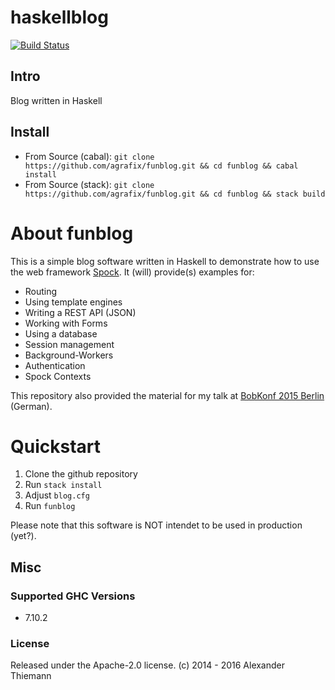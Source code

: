 haskellblog
=====

[![Build Status](https://travis-ci.org/agrafix/funblog.svg)](https://travis-ci.org/agrafix/funblog)


## Intro


Blog written in Haskell


## Install

* From Source (cabal): `git clone https://github.com/agrafix/funblog.git && cd funblog && cabal install`
* From Source (stack): `git clone https://github.com/agrafix/funblog.git && cd funblog && stack build`

# About funblog

This is a simple blog software written in Haskell to demonstrate how to
use the web framework [Spock](http://github.com/agrafix/Spock). It
(will) provide(s) examples for:

* Routing
* Using template engines
* Writing a REST API (JSON)
* Working with Forms
* Using a database
* Session management
* Background-Workers
* Authentication
* Spock Contexts

This repository also provided the material for my talk at
[BobKonf 2015 Berlin](http://bobkonf.de/2015/thiemann.html) (German).

# Quickstart

1. Clone the github repository
2. Run `stack install`
3. Adjust `blog.cfg`
4. Run `funblog`

Please note that this software is NOT intendet to be used in production (yet?).

## Misc

### Supported GHC Versions

* 7.10.2

### License

Released under the Apache-2.0 license.
(c) 2014 - 2016 Alexander Thiemann
